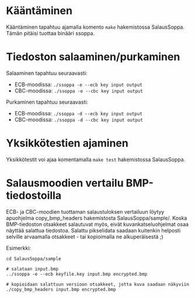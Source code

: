 Kääntäminen
===========

Kääntäminen tapahtuu ajamalla komento `make` hakemistossa SalausSoppa. Tämän pitäisi tuottaa binääri ssoppa.

Tiedoston salaaminen/purkaminen
===============================

Salaaminen tapahtuu seuraavasti: 

* ECB-moodissa: `./ssoppa -e --ecb key input output`
* CBC-moodissa: `./ssoppa -e --cbc key input output`

Purkaminen tapahtuu seuraavasti: 

* ECB-moodissa: `./ssoppa -d --ecb key input output`
* CBC-moodissa: `./ssoppa -d --cbc key input output`

Yksikkötestien ajaminen
================

Yksikkötestit voi ajaa komentamalla `make test` hakemistossa SalausSoppa.


Salausmoodien vertailu BMP-tiedostoilla
=======================================

ECB- ja CBC-moodien tuottaman salaustuloksen vertailuun löytyy apuohjelma copy_bmp_headers hakemistosta SalausSoppa/sample/. Koska BMP-tiedoston otsakkeet salautuvat myös, eivät kuvankatseluohjelmat osaa näyttää salattua tiedostoa. Salattu pikselidata saadaan kuitenkin helposti selville arvaamalla otsakkeet - tai kopioimalla ne alkuperäisestä ;)

Esimerkki:

    cd SalausSoppa/sample

	# salataan input.bmp
	../ssoppa -e --ecb keyfile.key input.bmp encrypted.bmp

	# kopioidaan salattuun versioon otsakkeet, jotta kuva saadaan näkyviin
	./copy_bmp_headers input.bmp encrypted.bmp

